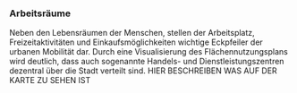 ### Arbeitsräume

Neben den Lebensräumen der Menschen, stellen der Arbeitsplatz, Freizeitaktivitäten und Einkaufsmöglichkeiten wichtige 
Eckpfeiler der urbanen Mobilität dar. Durch eine Visualisierung des Flächennutzungsplans wird deutlich, dass auch 
sogenannte Handels- und Dienstleistungszentren dezentral über die Stadt verteilt sind. HIER BESCHREIBEN WAS AUF DER
KARTE ZU SEHEN IST
